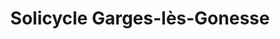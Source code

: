 ---
title: "Solicycle Garges-lès-Gonesse"
url: /garges-les-gonesse/solicycle-garges-les-gonesse/
shop: vélo
---